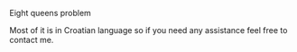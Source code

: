 Eight queens problem

Most of it is in Croatian language so if you need any assistance feel free to contact me. 

